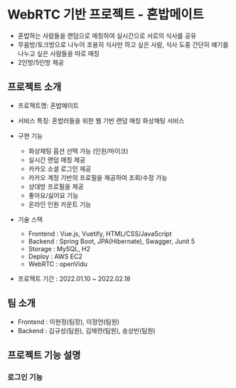 # WebRTC 기반 프로젝트 - 혼밥메이트
- 혼밥하는 사람들을 랜덤으로 매칭하여 실시간으로 서로의 식사를 공유
- 무음방/토크방으로 나누어 조용히 식사만 하고 싶은 사람, 식사 도중 간단히 얘기를 나누고 싶은 사람들을 따로 매칭
- 2인방/5인방 제공

## 프로젝트 소개

* 프로젝트명: 혼밥메이트
* 서비스 특징: 혼밥러들을 위한 웹 기반 랜덤 매칭 화상채팅 서비스

* 구현 기능
  - 화상채팅 옵션 선택 가능 (인원/마이크)
  - 실시간 랜덤 매칭 제공
  - 카카오 소셜 로그인 제공
  - 카카오 계정 기반의 프로필을 제공하여 조회/수정 가능
  - 상대방 프로필을 제공
  - 좋아요/싫어요 기능
  - 온라인 인원 카운트 기능

* 기술 스택
  - Frontend : Vue.js, Vuetify, HTML/CSS/JavaScript
  - Backend : Spring Boot, JPA(Hibernate), Swagger, Junit 5
  - Storage : MySQL, H2
  - Deploy : AWS EC2
  - WebRTC : openVidu

*  프로젝트 기간 : 2022.01.10 ~ 2022.02.18

## 팀 소개
* Frontend : 이현정(팀장), 이정언(팀원)
* Backend : 김규성(팀원), 김채련(팀원), 송상빈(팀원)

## 프로젝트 기능 설명

### 로그인 기능

